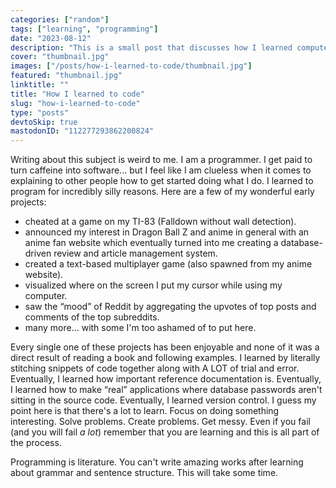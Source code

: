 ```yaml
---
categories: ["random"]
tags: ["learning", "programming"]
date: "2023-08-12"
description: "This is a small post that discusses how I learned computer programming, from cheating at calculator games to anime fan site to a handmade content management system."
cover: "thumbnail.jpg"
images: ["/posts/how-i-learned-to-code/thumbnail.jpg"]
featured: "thumbnail.jpg"
linktitle: ""
title: "How I learned to code"
slug: "how-i-learned-to-code"
type: "posts"
devtoSkip: true
mastodonID: "112277293862200824"
---
```


Writing about this subject is weird to me. I am a programmer. I get paid to turn caffeine into software... but I feel like I am clueless when it comes to explaining to other people how to get started doing what I do. I learned to program for incredibly silly reasons. Here are a few of my wonderful early projects:

- cheated at a game on my TI-83 (Falldown without wall detection).
- announced my interest in Dragon Ball Z and anime in general with an anime fan website which eventually turned into me creating a database-driven review and article management system.
- created a text-based multiplayer game (also spawned from my anime website).
- visualized where on the screen I put my cursor while using my computer.
- saw the “mood” of Reddit by aggregating the upvotes of top posts and comments of the top subreddits.
- many more... with some I'm too ashamed of to put here.

Every single one of these projects has been enjoyable and none of it was a direct result of reading a book and following examples. I learned by literally stitching snippets of code together along with A LOT of trial and error. Eventually, I learned how important reference documentation is. Eventually, I learned how to make “real” applications where database passwords aren't sitting in the source code. Eventually, I learned version control. I guess my point here is that there's a lot to learn. Focus on doing something interesting. Solve problems. Create problems. Get messy. Even if you fail (and you will fail *a lot*) remember that you are learning and this is all part of the process.

Programming is literature. You can't write amazing works after learning about grammar and sentence structure. This will take some time.

